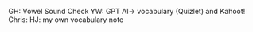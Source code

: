 GH: Vowel Sound Check
YW: GPT AI-> vocabulary (Quizlet) and Kahoot!
Chris: 
HJ: my own vocabulary note
